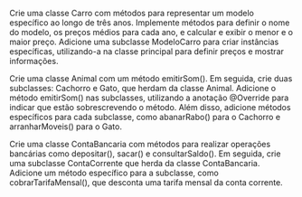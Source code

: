 Crie uma classe Carro com métodos para representar um modelo específico ao longo de três anos. 
Implemente métodos para definir o nome do modelo, os preços médios para cada ano, e calcular e exibir o menor e o maior preço. 
Adicione uma subclasse ModeloCarro para criar instâncias específicas, utilizando-a na classe principal para definir preços e mostrar informações.


Crie uma classe Animal com um método emitirSom(). 
Em seguida, crie duas subclasses: Cachorro e Gato, que herdam da classe Animal. 
Adicione o método emitirSom() nas subclasses, utilizando a anotação @Override para indicar que estão sobrescrevendo o método. 
Além disso, adicione métodos específicos para cada subclasse, como abanarRabo() para o Cachorro e arranharMoveis() para o Gato.


Crie uma classe ContaBancaria com métodos para realizar operações bancárias como depositar(), sacar() e consultarSaldo(). 
Em seguida, crie uma subclasse ContaCorrente que herda da classe ContaBancaria. 
Adicione um método específico para a subclasse, como cobrarTarifaMensal(), que desconta uma tarifa mensal da conta corrente.